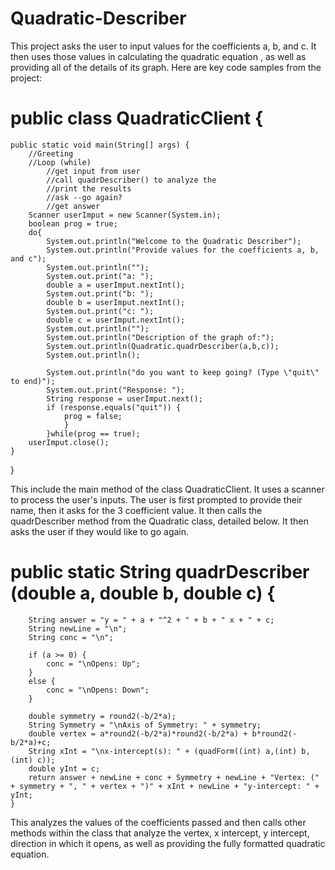 # Quadratic-Describer
This project asks the user to input values for the coefficients a, b, and c. It then uses those values in calculating the quadratic equation , as well as providing all of the details of its graph.
Here are key code samples from the project:


# public class QuadraticClient {
	public static void main(String[] args) {
		//Greeting
		//Loop (while)
			//get input from user
			//call quadrDescriber() to analyze the
			//print the results
			//ask --go again?
			//get answer
		Scanner userImput = new Scanner(System.in);
		boolean prog = true;
		do{
			System.out.println("Welcome to the Quadratic Describer");
			System.out.println("Provide values for the coefficients a, b, and c");
			System.out.println("");
			System.out.print("a: ");
			double a = userImput.nextInt();
			System.out.print("b: ");
			double b = userImput.nextInt();
			System.out.print("c: ");
			double c = userImput.nextInt();
			System.out.println("");
			System.out.println("Description of the graph of:");
			System.out.println(Quadratic.quadrDescriber(a,b,c));
			System.out.println();
		
			System.out.println("do you want to keep going? (Type \"quit\" to end)");
			System.out.print("Response: ");
			String response = userImput.next();
			if (response.equals("quit")) {
				prog = false;
				}
			}while(prog == true);
		userImput.close();
	}
}

This include the main method of the class QuadraticClient. It uses a scanner to process the user's inputs. The user is first prompted to provide their name, then it asks for the 3 coefficient value. It then calls the quadrDescriber method from the Quadratic class, detailed below. It then asks the user if they would like to go again.

# public static String quadrDescriber (double a, double b, double c) {
		
		String answer = "y = " + a + "^2 + " + b + " x + " + c;
		String newLine = "\n";
		String conc = "\n"; 
    
		if (a >= 0) {
			conc = "\nOpens: Up";
		}
		else {
			conc = "\nOpens: Down";
		}
		
		double symmetry = round2(-b/2*a);
		String Symmetry = "\nAxis of Symmetry: " + symmetry;
		double vertex = a*round2(-b/2*a)*round2(-b/2*a) + b*round2(-b/2*a)+c;
		String xInt = "\nx-intercept(s): " + (quadForm((int) a,(int) b,(int) c)); 
		double yInt = c;
		return answer + newLine + conc + Symmetry + newLine + "Vertex: (" + symmetry + ", " + vertex + ")" + xInt + newLine + "y-intercept: " + yInt; 
	}

This analyzes the values of the coefficients passed and then calls other methods within the class that analyze the vertex, x intercept, y intercept, direction in which it opens, as well as providing the fully formatted quadratic equation. 

